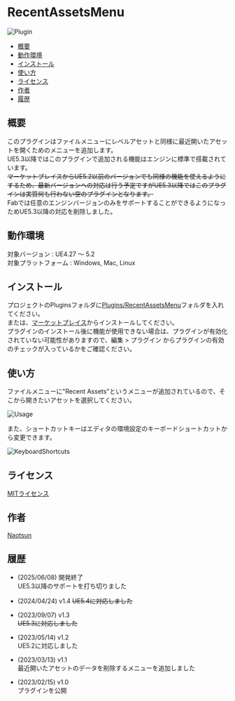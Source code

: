 # RecentAssetsMenu

![Plugin](https://user-images.githubusercontent.com/51815450/220249566-4c5cbf51-1584-4a9e-8fde-17d7f79f089c.PNG)

<!--ts-->
   * [概要](#概要)
   * [動作環境](#動作環境)
   * [インストール](#インストール)
   * [使い方](#使い方)
   * [ライセンス](#ライセンス)
   * [作者](#作者)
   * [履歴](#履歴)
<!--te-->

## 概要

このプラグインはファイルメニューにレベルアセットと同様に最近開いたアセットを開くためのメニューを追加します。  
UE5.3以降ではこのプラグインで追加される機能はエンジンに標準で搭載されています。  
~~マーケットプレイスからUE5.2以前のバージョンでも同様の機能を使えるようにするため、最新バージョンへの対応は行う予定ですがUE5.3以降ではこのプラグインは実質何も行わない空のプラグインとなります。~~  
Fabでは任意のエンジンバージョンのみをサポートすることができるようになっためUE5.3以降の対応を削除しました。  

## 動作環境

対象バージョン : UE4.27 ～ 5.2  
対象プラットフォーム : Windows, Mac, Linux 

## インストール

プロジェクトのPluginsフォルダに[Plugins/RecentAssetsMenu](https://github.com/Naotsun19B/RecentAssetsMenu)フォルダを入れてください。  
または、[マーケットプレイス](https://www.unrealengine.com/marketplace/ja/product/recent-assets-menu)からインストールしてください。  
プラグインのインストール後に機能が使用できない場合は、プラグインが有効化されていない可能性がありますので、編集 > プラグイン からプラグインの有効のチェックが入っているかをご確認ください。  

## 使い方

ファイルメニューに"Recent Assets"というメニューが追加されているので、そこから開きたいアセットを選択してください。  

![Usage](https://user-images.githubusercontent.com/51815450/224694011-d5fe8c8e-9ca2-40eb-a78e-9d318ce1a715.PNG)

また、ショートカットキーはエディタの環境設定のキーボードショートカットから変更できます。

![KeyboardShortcuts](https://user-images.githubusercontent.com/51815450/224676158-39f559ca-495e-4e89-985d-7a21af53ba5f.PNG)

## ライセンス

[MITライセンス](https://ja.wikipedia.org/wiki/MIT_License)

## 作者

[Naotsun](https://twitter.com/Naotsun_UE)

## 履歴

- (2025/06/08) 開発終了  
  UE5.3以降のサポートを打ち切りました  

- (2024/04/24) v1.4
  ~~UE5.4に対応しました~~

- (2023/09/07) v1.3   
  ~~UE5.3に対応しました~~  

- (2023/05/14) v1.2   
  UE5.2に対応しました  

- (2023/03/13) v1.1   
  最近開いたアセットのデータを削除するメニューを追加しました

- (2023/02/15) v1.0   
  プラグインを公開
